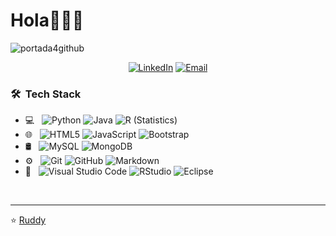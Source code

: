# Hola👋🏾‍💻
![portada4github](https://user-images.githubusercontent.com/58352103/105793144-fd874f80-5f5e-11eb-9ebe-7f05f63a2b35.png)




<p align="center">
<a href="https://www.linkedin.com/in/ruddyqt2/"><img alt="LinkedIn" src="https://img.shields.io/badge/LinkedIn-Ruddy%20Quispe%20Tapia-blue?style=flat-square&logo=linkedin"></a>
<a href="mailto:ruddyqt@gmail.com"><img alt="Email" src="https://img.shields.io/badge/Email-ruddyqt@gmail.com-blue?style=flat-square&logo=gmail"></a>


<h3> 🛠 &nbsp;Tech Stack</h3>

- 💻 &nbsp;
  ![Python](https://img.shields.io/badge/-Python-333333?style=flat&logo=python)
  ![Java](https://img.shields.io/badge/-Java-333333?style=flat&logo=Java&logoColor=007396)
  ![R (Statistics)](https://img.shields.io/badge/-R-333333?style=flat&logo=R&logoColor=276DC3)
- 🌐 &nbsp;
  ![HTML5](https://img.shields.io/badge/-HTML5-333333?style=flat&logo=HTML5)
  ![JavaScript](https://img.shields.io/badge/-JavaScript-333333?style=flat&logo=javascript)
  ![Bootstrap](https://img.shields.io/badge/-Bootstrap-333333?style=flat&logo=bootstrap&logoColor=563D7C)
- 🛢 &nbsp;
  ![MySQL](https://img.shields.io/badge/-MySQL-333333?style=flat&logo=mysql)
  ![MongoDB](https://img.shields.io/badge/-MongoDB-333333?style=flat&logo=mongodb)
- ⚙️ &nbsp;
  ![Git](https://img.shields.io/badge/-Git-333333?style=flat&logo=git)
  ![GitHub](https://img.shields.io/badge/-GitHub-333333?style=flat&logo=github)
  ![Markdown](https://img.shields.io/badge/-Markdown-333333?style=flat&logo=markdown)
- 🔧 &nbsp;
  ![Visual Studio Code](https://img.shields.io/badge/-Visual%20Studio%20Code-333333?style=flat&logo=visual-studio-code&logoColor=007ACC)
  ![RStudio](https://img.shields.io/badge/-RStudio-333333?style=flat&logo=rstudio)
  ![Eclipse](https://img.shields.io/badge/-Eclipse-333333?style=flat&logo=eclipse-ide&logoColor=2C2255)

<br/>

---
⭐️  [Ruddy](https://github.com/ruddyblip) 
